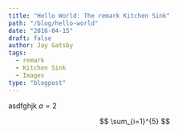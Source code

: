 ```yaml
---
title: "Hello World: The remark Kitchen Sink"
path: "/blog/hello-world"
date: "2016-04-15"
draft: false
author: Jay Gatsby
tags:
  - remark
  - Kitchen Sink
  - Images
type: "blogpost"
---
```


asdfghjk $a=2$

$$
\sum_{i=1}^{5}
$$